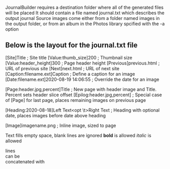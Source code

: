 JournalBuilder requires a destination folder where all of the generated files will be placed
It should contain a file named journal.txt which describes the output journal
Source images come either from a folder named images in the output folder, or
from an album in the Photos library spcified with the -a option

Below is the layout for the journal.txt file
--------------------------------------------------------------------------------
[Site]Title                                         ; Site title
[Value:thumb_size]200                               ; Thumbnail size
[Value:header_height]300                            ; Page header height
[Previous]previous.html                             ; URL of previous site
[Next]next.html                                     ; URL of next site
[Caption:filename.ext]Caption                       ; Define a caption for an image
[Date:filename.ext]2020-08-19 14:06:55              ; Override the date for an image

[Page:header.jpg,percent]Title                      ; New page with header image and Title. Percent sets header slice offset
[Epilog:header.jpg,percent]                         ; Special case of [Page] for last page, places remaining images on previous page

[Heading:2020-08-18]Left Text<opt \t>Right Text     ; Heading with optional date, places images before date above heading

[Image]imagename.png                                ; Inline image, sized to page

Text fills empty space, blank lines are ignored
<b>bold</b> is allowed
<i>italic</i> is allowed

lines<br>
can be<br>
concatenated with<br>
